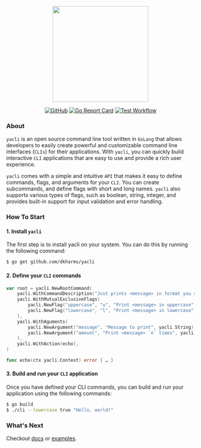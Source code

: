 <div align="center">

  <img width="256" height="256" src="https://user-images.githubusercontent.com/29202384/230708826-fbd86910-6611-40bb-b567-b5d71dc98ad4.jpeg">

</div>

<div align="center">

  <a href="">![GitHub](https://img.shields.io/github/license/dkharms/yacli)</a>
  <a href="">![Go Report Card](https://goreportcard.com/badge/github.com/dkharms/yacli)</a>
  <a href="">![Test Workflow](https://github.com/dkharms/yacli/actions/workflows/test.yml/badge.svg)</a>

</div>

### About

`yacli` is an open source command line tool written in `GoLang` that allows developers to easily create powerful and customizable command line interfaces (`CLIs`) for their applications.
With `yacli`, you can quickly build interactive `CLI` applications that are easy to use and provide a rich user experience.

`yacli` comes with a simple and intuitive `API` that makes it easy to define commands, flags, and arguments for your `CLI`.
You can create subcommands, and define flags with short and long names.
`yacli` also supports various types of flags, such as boolean, string, integer, and provides built-in support for input validation and error handling.


### How To Start


#### 1. Install `yacli`

The first step is to install yacli on your system. You can do this by running the following command:
```bash
$ go get github.com/dkharms/yacli
```

#### 2. Define your `CLI` commands

```go
var root = yacli.NewRootCommand(
	yacli.WithCommandDescription("Just prints <message> in format you specified"),
	yacli.WithMutualExclusiveFlags(
		yacli.NewFlag("uppercase", "u", "Print <message> in uppercase", yacli.Bool),
		yacli.NewFlag("lowercase", "l", "Print <message> in lowercase", yacli.Bool),
	),
	yacli.WithAguments(
		yacli.NewArgument("message", "Message to print", yacli.String),
		yacli.NewArgument("amount", "Print <message> `n` times", yacli.Integer),
	),
	yacli.WithAction(echo),
)

func echo(ctx yacli.Context) error { … }
```

#### 3. Build and run your `CLI` application

Once you have defined your CLI commands, you can build and run your application using the following commands:

```bash
$ go build
$ ./cli --lowercase true "Hello, world!"
```

### What's Next

Checkout [docs](https://pkg.go.dev/github.com/dkharms/yacli) or [examples](https://github.com/dkharms/yacli/examples).
